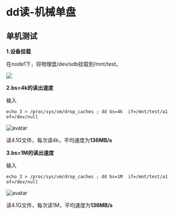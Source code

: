 # dd读-机械单盘

## 单机测试

**1.设备挂载**

在node1下，将物理盘/dev/sdb挂载到/mnt/test。

![](https://github.com/Goldenteamway/Test/blob/master/pictures/Ceph/dd%E8%AF%BB-%E6%9C%BA%E6%A2%B0%E5%8D%95%E7%9B%98/1.png)

**2.bs=4k的读出速度**

输入

    echo 3 > /proc/sys/vm/drop_caches ; dd bs=4k  if=/mnt/test/a1 of=/dev/null

![avatar](\F:\工作\github\项目入口\测试\pictures\Ceph\dd读-机械单盘\2.png)

读4.1G文件，每次读4k，平均速度为**136MB/s**

**3.bs=1M的读出速度**

输入

    echo 3 > /proc/sys/vm/drop_caches ; dd bs=1M  if=/mnt/test/a1 of=/dev/null
    
![avatar](\F:\工作\github\项目入口\测试\pictures\Ceph\dd读-机械单盘\3.png)

读4.1G文件，每次读1M，平均速度为**136MB/s**
